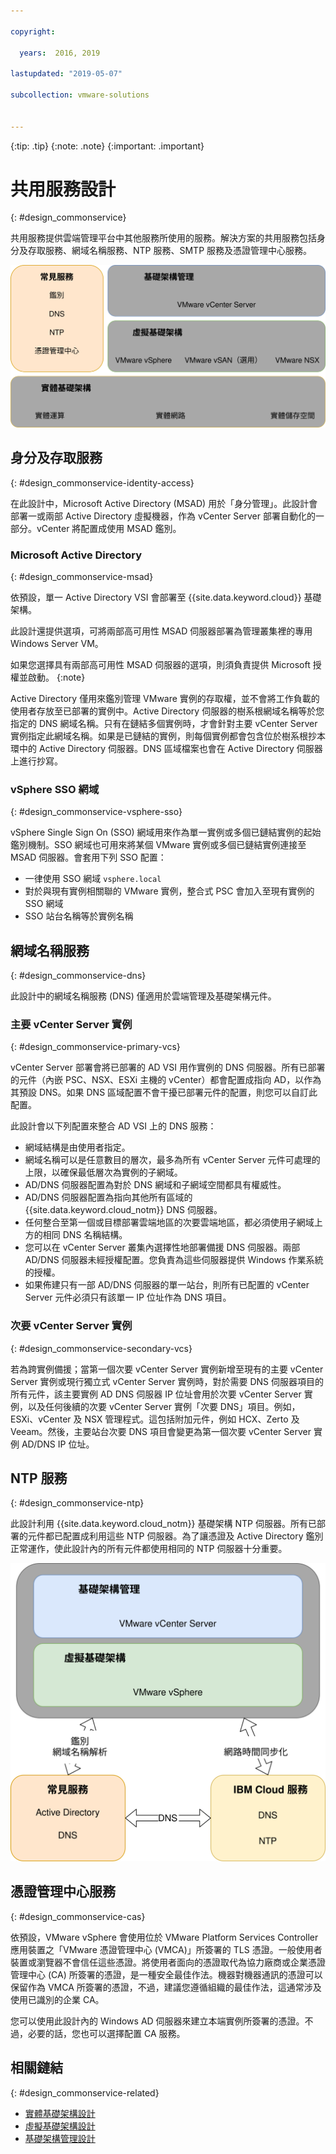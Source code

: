 ```yaml
---

copyright:

  years:  2016, 2019

lastupdated: "2019-05-07"

subcollection: vmware-solutions


---
```


{:tip: .tip}
{:note: .note}
{:important: .important}

# 共用服務設計
{: #design_commonservice}

共用服務提供雲端管理平台中其他服務所使用的服務。解決方案的共用服務包括身分及存取服務、網域名稱服務、NTP 服務、SMTP 服務及憑證管理中心服務。

![共用服務](../../images/vcsv4radiagrams-ra-commonservices.svg "共用服務")

## 身分及存取服務
{: #design_commonservice-identity-access}

在此設計中，Microsoft Active Directory (MSAD) 用於「身分管理」。此設計會部署一或兩部 Active Directory 虛擬機器，作為 vCenter Server 部署自動化的一部分。vCenter 將配置成使用 MSAD 鑑別。

### Microsoft Active Directory
{: #design_commonservice-msad}

依預設，單一 Active Directory VSI 會部署至 {{site.data.keyword.cloud}} 基礎架構。

此設計還提供選項，可將兩部高可用性 MSAD 伺服器部署為管理叢集裡的專用 Windows Server VM。

如果您選擇具有兩部高可用性 MSAD 伺服器的選項，則須負責提供 Microsoft 授權並啟動。
{:note}

Active Directory 僅用來鑑別管理 VMware 實例的存取權，並不會將工作負載的使用者存放至已部署的實例中。Active Directory 伺服器的樹系根網域名稱等於您指定的 DNS 網域名稱。只有在鏈結多個實例時，才會針對主要 vCenter Server 實例指定此網域名稱。如果是已鏈結的實例，則每個實例都會包含位於樹系根抄本環中的 Active Directory 伺服器。DNS 區域檔案也會在 Active Directory 伺服器上進行抄寫。

### vSphere SSO 網域
{: #design_commonservice-vsphere-sso}

vSphere Single Sign On (SSO) 網域用來作為單一實例或多個已鏈結實例的起始鑑別機制。SSO 網域也可用來將某個 VMware 實例或多個已鏈結實例連接至 MSAD 伺服器。會套用下列 SSO 配置：  
* 一律使用 SSO 網域 `vsphere.local`
* 對於與現有實例相關聯的 VMware 實例，整合式 PSC 會加入至現有實例的 SSO 網域
* SSO 站台名稱等於實例名稱

## 網域名稱服務
{: #design_commonservice-dns}

此設計中的網域名稱服務 (DNS) 僅適用於雲端管理及基礎架構元件。

### 主要 vCenter Server 實例
{: #design_commonservice-primary-vcs}

vCenter Server 部署會將已部署的 AD VSI 用作實例的 DNS 伺服器。所有已部署的元件（內嵌 PSC、NSX、ESXi 主機的 vCenter）都會配置成指向 AD，以作為其預設 DNS。如果 DNS 區域配置不會干擾已部署元件的配置，則您可以自訂此配置。

此設計會以下列配置來整合 AD VSI 上的 DNS 服務：
* 網域結構是由使用者指定。
* 網域名稱可以是任意數目的層次，最多為所有 vCenter Server 元件可處理的上限，以確保最低層次為實例的子網域。
* AD/DNS 伺服器配置為對於 DNS 網域和子網域空間都具有權威性。
* AD/DNS 伺服器配置為指向其他所有區域的 {{site.data.keyword.cloud_notm}} DNS 伺服器。
* 任何整合至第一個或目標部署雲端地區的次要雲端地區，都必須使用子網域上方的相同 DNS 名稱結構。
* 您可以在 vCenter Server 叢集內選擇性地部署備援 DNS 伺服器。兩部 AD/DNS 伺服器未經授權配置。您負責為這些伺服器提供 Windows 作業系統的授權。
* 如果佈建只有一部 AD/DNS 伺服器的單一站台，則所有已配置的 vCenter Server 元件必須只有該單一 IP 位址作為 DNS 項目。

### 次要 vCenter Server 實例
{: #design_commonservice-secondary-vcs}

若為跨實例備援；當第一個次要 vCenter Server 實例新增至現有的主要 vCenter Server 實例或現行獨立式 vCenter Server 實例時，對於需要 DNS 伺服器項目的所有元件，該主要實例 AD DNS 伺服器 IP 位址會用於次要 vCenter Server 實例，以及任何後續的次要 vCenter Server 實例「次要 DNS」項目。例如，ESXi、vCenter 及 NSX 管理程式。這包括附加元件，例如 HCX、Zerto 及 Veeam。然後，主要站台次要 DNS 項目會變更為第一個次要 vCenter Server 實例 AD/DNS IP 位址。

## NTP 服務
{: #design_commonservice-ntp}

此設計利用 {{site.data.keyword.cloud_notm}} 基礎架構 NTP 伺服器。所有已部署的元件都已配置成利用這些 NTP 伺服器。為了讓憑證及 Active Directory 鑑別正常運作，使此設計內的所有元件都使用相同的 NTP 伺服器十分重要。

![NTP 和 DNS 服務](../../images/vcsv4radiagrams-ra-servicesinterconnections.svg "NTP 和 DNS 服務")

## 憑證管理中心服務
{: #design_commonservice-cas}

依預設，VMware vSphere 會使用位於 VMware Platform Services Controller 應用裝置之「VMware 憑證管理中心 (VMCA)」所簽署的 TLS 憑證。一般使用者裝置或瀏覽器不會信任這些憑證。將使用者面向的憑證取代為協力廠商或企業憑證管理中心 (CA) 所簽署的憑證，是一種安全最佳作法。機器對機器通訊的憑證可以保留作為 VMCA 所簽署的憑證，不過，建議您遵循組織的最佳作法，這通常涉及使用已識別的企業 CA。

您可以使用此設計內的 Windows AD 伺服器來建立本端實例所簽署的憑證。不過，必要的話，您也可以選擇配置 CA 服務。

## 相關鏈結
{: #design_commonservice-related}

* [實體基礎架構設計](/docs/services/vmwaresolutions/archiref/solution?topic=vmware-solutions-design_physicalinfrastructure)
* [虛擬基礎架構設計](/docs/services/vmwaresolutions/archiref/solution?topic=vmware-solutions-design_virtualinfrastructure)
* [基礎架構管理設計](/docs/services/vmwaresolutions/archiref/solution?topic=vmware-solutions-design_infrastructuremgmt)
